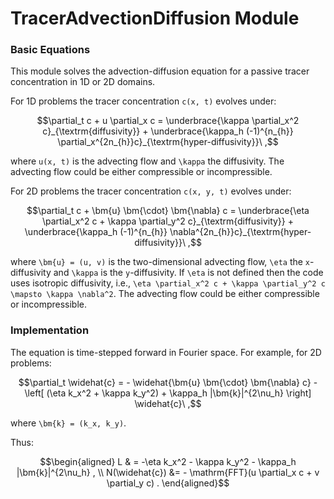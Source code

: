 # TracerAdvectionDiffusion Module

### Basic Equations

This module solves the advection-diffusion equation for a passive tracer concentration in
1D or 2D domains. 

For 1D problems the tracer concentration ``c(x, t)`` evolves under:

```math
\partial_t c + u \partial_x c = \underbrace{\kappa \partial_x^2 c}_{\textrm{diffusivity}} + \underbrace{\kappa_h (-1)^{n_{h}} \partial_x^{2n_{h}}c}_{\textrm{hyper-diffusivity}}\ ,
```

where ``u(x, t)`` is the advecting flow and ``\kappa`` the diffusivity. The advecting flow could be either compressible or incompressible. 

For 2D problems the tracer concentration ``c(x, y, t)`` evolves under:

```math
\partial_t c + \bm{u} \bm{\cdot} \bm{\nabla} c = \underbrace{\eta \partial_x^2 c + \kappa \partial_y^2 c}_{\textrm{diffusivity}} + \underbrace{\kappa_h (-1)^{n_{h}} \nabla^{2n_{h}}c}_{\textrm{hyper-diffusivity}}\ ,
```

where ``\bm{u} = (u, v)`` is the two-dimensional advecting flow, ``\eta`` the ``x``-diffusivity and ``\kappa`` is the ``y``-diffusivity. If ``\eta`` is not defined then the code uses isotropic diffusivity, i.e., ``\eta \partial_x^2 c + \kappa \partial_y^2 c \mapsto \kappa \nabla^2``. The advecting flow could be either compressible or incompressible. 


### Implementation

The equation is time-stepped forward in Fourier space. For example, for 2D problems:

```math
\partial_t \widehat{c} = - \widehat{\bm{u} \bm{\cdot} \bm{\nabla} c} - \left[ (\eta k_x^2 + \kappa k_y^2) + \kappa_h |\bm{k}|^{2\nu_h} \right] \widehat{c}\ ,
```
where ``\bm{k} = (k_x, k_y)``.

Thus:

```math
\begin{aligned}
L & = -\eta k_x^2 - \kappa k_y^2 - \kappa_h |\bm{k}|^{2\nu_h} , \\
N(\widehat{c}) &= - \mathrm{FFT}(u \partial_x c + v \partial_y c) .
\end{aligned}
```
